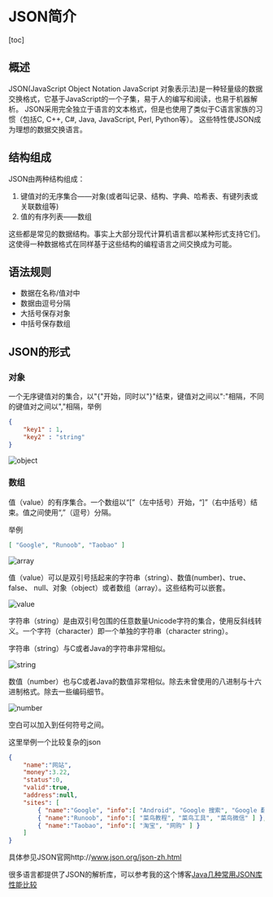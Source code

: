 # JSON简介

[toc]



## 概述

JSON(JavaScript Object Notation JavaScript 对象表示法)是一种轻量级的数据交换格式，它基于JavaScript的一个子集，易于人的编写和阅读，也易于机器解析。 JSON采用完全独立于语言的文本格式，但是也使用了类似于C语言家族的习惯（包括C, C++, C#, Java, JavaScript, Perl, Python等）。 这些特性使JSON成为理想的数据交换语言。



## 结构组成

JSON由两种结构组成：

1. 键值对的无序集合——对象(或者叫记录、结构、字典、哈希表、有键列表或关联数组等)
2. 值的有序列表——数组

这些都是常见的数据结构。事实上大部分现代计算机语言都以某种形式支持它们。这使得一种数据格式在同样基于这些结构的编程语言之间交换成为可能。



## 语法规则

- 数据在名称/值对中
- 数据由逗号分隔
- 大括号保存对象
- 中括号保存数组



## JSON的形式

### 对象

一个无序键值对的集合，以"{"开始，同时以"}"结束，键值对之间以":"相隔，不同的键值对之间以","相隔，举例

```json
{
    "key1" : 1,
    "key2" : "string"
}
```

![object](https://imgconvert.csdnimg.cn/aHR0cHM6Ly91cGxvYWQtaW1hZ2VzLmppYW5zaHUuaW8vdXBsb2FkX2ltYWdlcy81NjU2Njc0LWE0NmQxOWY3MGViMTgwMDkucG5n)



### 数组

值（value）的有序集合。一个数组以“[”（左中括号）开始，“]”（右中括号）结束。值之间使用“,”（逗号）分隔。

举例

```json
[ "Google", "Runoob", "Taobao" ]
```

![array](https://imgconvert.csdnimg.cn/aHR0cHM6Ly91cGxvYWQtaW1hZ2VzLmppYW5zaHUuaW8vdXBsb2FkX2ltYWdlcy81NjU2Njc0LWUyOGYyZjdlNmE4ZmM4NmIucG5n)





值（value）可以是双引号括起来的字符串（string）、数值(number)、true、false、 null、对象（object）或者数组（array）。这些结构可以嵌套。

![value](https://imgconvert.csdnimg.cn/aHR0cHM6Ly91cGxvYWQtaW1hZ2VzLmppYW5zaHUuaW8vdXBsb2FkX2ltYWdlcy81NjU2Njc0LTkzMzJkN2M5ZDYwMGVmMTkucG5n)





字符串（string）是由双引号包围的任意数量Unicode字符的集合，使用反斜线转义。一个字符（character）即一个单独的字符串（character string）。

字符串（string）与C或者Java的字符串非常相似。

![string](https://imgconvert.csdnimg.cn/aHR0cHM6Ly91cGxvYWQtaW1hZ2VzLmppYW5zaHUuaW8vdXBsb2FkX2ltYWdlcy81NjU2Njc0LTgyOGMxYzEyOTVlMTU4MWQucG5n)



数值（number）也与C或者Java的数值非常相似。除去未曾使用的八进制与十六进制格式。除去一些编码细节。

![number](https://imgconvert.csdnimg.cn/aHR0cHM6Ly91cGxvYWQtaW1hZ2VzLmppYW5zaHUuaW8vdXBsb2FkX2ltYWdlcy81NjU2Njc0LTJjNzZlZjMyZWY4N2UwYzgucG5n)



空白可以加入到任何符号之间。



这里举例一个比较复杂的json

```json
{
    "name":"网站",
    "money":3.22,
    "status":0,
    "valid":true,
    "address":null,
    "sites": [
        { "name":"Google", "info":[ "Android", "Google 搜索", "Google 翻译" ] },
        { "name":"Runoob", "info":[ "菜鸟教程", "菜鸟工具", "菜鸟微信" ] },
        { "name":"Taobao", "info":[ "淘宝", "网购" ] }
    ]
}
```



具体参见JSON官网http://www.json.org/json-zh.html

很多语言都提供了JSON的解析库，可以参考我的这个博客[Java几种常用JSON库性能比较](https://blog.csdn.net/ThinkWon/article/details/94354358)